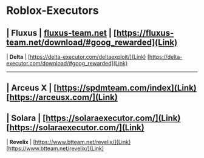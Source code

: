# Roblox-Executors
| **Fluxus** | [fluxus-team.net](Link) | [https://fluxus-team.net/download/#goog_rewarded](Link) 
------------------------------------------------------------------------------------------------
| **Delta** | [https://delta-executor.com/deltaexploit/](Link)  [https://delta-executor.com/download/#goog_rewarded](Link) 

-------------------------------------------------------------------------------------------------
| **Arceus X** | [https://spdmteam.com/index](Link)  [https://arceusx.com/](Link) 
----------------------------------------------------------------------------------------------
| **Solara** | [https://solaraexecutor.com/](Link)  [https://solaraexecutor.com/](Link) 
-------------------------------------------------------------------------------------------------

| **Revelix** | [https://www.btteam.net/revelix/](Link)  [https://www.btteam.net/revelix/](Link) 

